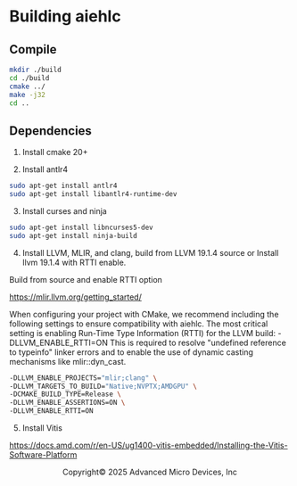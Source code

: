 # Building aiehlc

## Compile

```bash
mkdir ./build
cd ./build
cmake ../
make -j32
cd ..
```

## Dependencies

1. Install cmake 20+

2. Install antlr4

```bash
sudo apt-get install antlr4
sudo apt-get install libantlr4-runtime-dev
```

3. Install curses and ninja

```bash
sudo apt-get install libncurses5-dev
sudo apt-get install ninja-build
```

4. Install LLVM, MLIR, and clang, build from LLVM 19.1.4 source or Install llvm 19.1.4 with RTTI enable. 

Build from source and enable RTTI option

<https://mlir.llvm.org/getting_started/>

When configuring your project with CMake, we recommend including the following settings to ensure compatibility with aiehlc.
The most critical setting is enabling Run-Time Type Information (RTTI) for the LLVM build:
-DLLVM_ENABLE_RTTI=ON
This is required to resolve "undefined reference to typeinfo" linker errors and to enable the use of dynamic casting mechanisms like mlir::dyn_cast.

```bash
-DLLVM_ENABLE_PROJECTS="mlir;clang" \
-DLLVM_TARGETS_TO_BUILD="Native;NVPTX;AMDGPU" \
-DCMAKE_BUILD_TYPE=Release \
-DLLVM_ENABLE_ASSERTIONS=ON \
-DLLVM_ENABLE_RTTI=ON 
```

5. Install Vitis

<https://docs.amd.com/r/en-US/ug1400-vitis-embedded/Installing-the-Vitis-Software-Platform>

<p align="center">Copyright&copy; 2025 Advanced Micro Devices, Inc</p>
